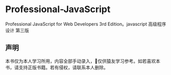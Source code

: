 # Professional-JavaScript

Professional JavaScript for Web Developers 3rd Edition。javascript 高级程序设计 第三版

## 声明

本书仅为本人学习所用，内容全部手动录入，仅供猿友学习参考。如若喜欢本书，请支持正版书籍。若有侵权，请联系本人删除。
